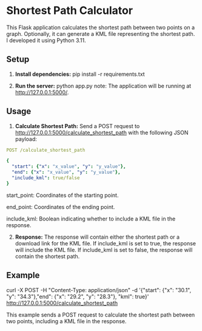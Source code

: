 # Shortest Path Calculator

This Flask application calculates the shortest path between two points on a graph.
Optionally, it can generate a KML file representing the shortest path.
I developed it using Python 3.11.

## Setup

1. **Install dependencies:**
   pip install -r requirements.txt

2. **Run the server:**
   python app.py
   note: The application will be running at http://127.0.0.1:5000/.


## Usage

1. **Calculate Shortest Path:**
   Send a POST request to http://127.0.0.1:5000/calculate_shortest_path with the following JSON payload:
```yaml
POST /calculate_shortest_path

{
  "start": {"x": "x_value", "y": "y_value"},
  "end": {"x": "x_value", "y": "y_value"},
  "include_kml": true/false
}
```

   start_point: Coordinates of the starting point.
   
   end_point: Coordinates of the ending point.
   
   include_kml: Boolean indicating whether to include a KML file in the response.

2. **Response:**
   The response will contain either the shortest path or a download link for the KML file.
   If include_kml is set to true, the response will include the KML file.
   If include_kml is set to false, the response will contain the shortest path.


## Example

curl -X POST -H "Content-Type: application/json" -d '{"start": {"x": "30.1", "y": "34.3"},"end": {"x": "29.2", "y": "28.3"}, "kml": true}' http://127.0.0.1:5000/calculate_shortest_path

This example sends a POST request to calculate the shortest path between two points, including a KML file in the response.




